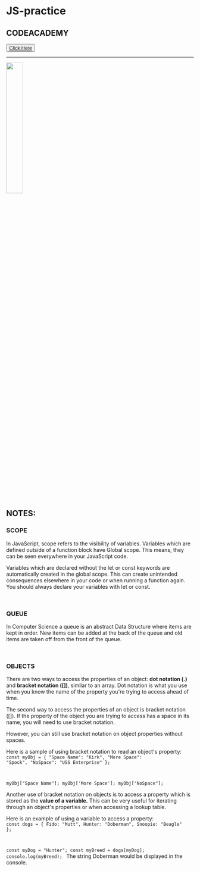 # JS-practice
<h2>CODEACADEMY</h2>
<button><a href="https://www.codecademy.com/courses/introduction-to-javascript">Click Here</a></button>
<br>
<hr>
<img src="https://upload.wikimedia.org/wikipedia/commons/thumb/9/99/Unofficial_JavaScript_logo_2.svg/1200px-Unofficial_JavaScript_logo_2.svg.png" width=30% height=30%>
<h2>NOTES:</h2>
<h3>SCOPE</h3>
<p>In JavaScript, scope refers to the visibility of variables. Variables which are defined outside of a function block have Global scope. This means, they can be seen everywhere in your JavaScript code.

Variables which are declared without the let or const keywords are automatically created in the global scope. This can create unintended consequences elsewhere in your code or when running a function again. You should always declare your variables with let or const.</p>
<br>
<h3>QUEUE</h3>
<p>In Computer Science a queue is an abstract Data Structure where items are kept in order. New items can be added at the back of the queue and old items are taken off from the front of the queue.</p>
<br>
<h3>OBJECTS</h3>
<P>There are two ways to access the properties of an object: <b>dot notation (.)</b> and <b>bracket notation ([])</b>, similar to an array.
Dot notation is what you use when you know the name of the property you're trying to access ahead of time.</P>
<p>The second way to access the properties of an object is bracket notation ([]). If the property of the object you are trying to access has a space in its name, you will need to use bracket notation.

However, you can still use bracket notation on object properties without spaces.

Here is a sample of using bracket notation to read an object's property:
<code>
const myObj = {
  "Space Name": "Kirk",
  "More Space": "Spock",
  "NoSpace": "USS Enterprise"
};

myObj["Space Name"];
myObj['More Space'];
myObj["NoSpace"];
</code>
</p>

<p>Another use of bracket notation on objects is to access a property which is stored as the <b>value of a variable.</b> This can be very useful for iterating through an object's properties or when accessing a lookup table.

Here is an example of using a variable to access a property:
<code>
const dogs = {
  Fido: "Mutt",
  Hunter: "Doberman",
  Snoopie: "Beagle"
};

const myDog = "Hunter";
const myBreed = dogs[myDog];
console.log(myBreed);
</code>
The string Doberman would be displayed in the console.
</p>

